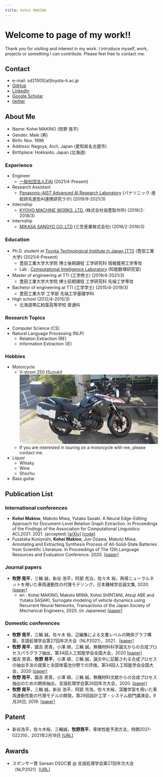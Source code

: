 ```yaml
---
title: Kohei MAKINO
---
```

# Welcome to page of my work!!
Thank you for visiting and interest in my work. I introduce myself, work, projects or something I can contribute.
Please feel free to contact me.

## Contact

- e-mail: sd21505\[at\]toyota-ti.ac.jp
- [GitHub](https://github.com/bowdbeg)
- [LinkedIn](https://www.linkedin.com/in/kohei-makino/)
- [Google Scholar](https://scholar.google.com/citations?user=SVObobAAAAAJ)
- [twitter](https://twitter.com/KoheiMAKINO2)

## About Me

- Name: Kohei MAKINO \(牧野 晃平\)
- Gender: Male \(男\)
- Birth: Nov. 1996
- Address: Nagoya, Aich, Japan \(愛知県名古屋市\)
- Birthplace: Hokkaido, Japan \(北海道\)

### Experience

- Engineer
  - [一般社団法人ZIAI](https://ziai.jp/) \(2021/4-Present\)
- Research Assistant
  - [Panasonic-AIST Advanced AI Research Laboratory](https://unit.aist.go.jp/pana-aaicrl/) \(パナソニック-産総研先進型AI連携研究ラボ\) \(2019/9-2021/3\)
- Internship
  - [KYOHO MACHINE WORKS, LTD.](http://www.kyoho-ss.co.jp/) \(株式会社協豊製作所\) \(2018/2-2018/3\)
- Internship
  - [MIKASA SANGYO CO,.LTD](https://www.mikasas.com/) \(三笠産業株式会社\) \(2016/2-2016/3\)

### Education
- Ph.D. student at [Toyota Technological Institute in Japan (TTI)](https://www.toyota-ti.ac.jp/) \(豊田工業大学\) \(2021/4-Present\)
  - 豊田工業大学大学院 博士後期課程 工学研究科 情報援用工学専攻
  - Lab : [Computational Intelligence Laboratory](https://tticoin.wordpress.com/) \(知能数理研究室\)
- Master of engineering at TTI \(工学修士\) (2019/4-2021/3)
  - 豊田工業大学大学院 博士前期課程 工学研究科 先端工学専攻
- Bachelor of engineering at TTI \(工学学士\) (2015/4-2019/3)
  - 豊田工業大学 工学部 先端工学基礎学科
- High school \(2012/4-2015/3\)
  - 北海道帯広柏葉高等学校 普通科

### Research Topics

- Computer Science \(CS\)
- Natural Language Processing \(NLP\)
  - Relation Extraction \(RE\)
  - Information Extraction \(IE\)

### Hobbies

- Motorcycle
  - V-strom 250 \(Suzuki\) ![v-strom250](images/bike.jpg)
  - If you are interested in touring on a motorcycle with me, please contact me.
- Liquor
  - Whisky
  - Wine
  - Shochu
- Bass guitar

## Publication List

### International conferences
- **Kohei Makino**, Makoto Miwa, Yutaka Sasaki. A Neural Edge-Editing Approach for Document-Level Relation Graph Extraction. In Proceedings of the Findings of the Association for Computational Linguistics: ACL2021. 2021. (accepted) [\[arXiv\]](https://arxiv.org/abs/2106.09900) [\[code\]](https://github.com/tti-coin/edge-editing)
- Fusataka Kuniyoshi, **Kohei Makino**, Jun Ozawa, Makoto Miwa. Annotating and Extracting Synthesis Process of All-Solid-State Batteries from Scientific Literature. In Proceedings of The 12th Language Resources and Evaluation Conference. 2020. [\[paper\]](https://www.aclweb.org/anthology/2020.lrec-1.239/)

### Journal papers
- **牧野 晃平**，三輪 誠，新谷 浩平，阿部 充治，佐々木 裕，再帰ニューラルネットを用いた車両運動性の代理モデリング，日本機械学会論文集, 2020. [\[paper\]](https://www.jstage.jst.go.jp/article/transjsme/86/891/86_20-00177/_article/-char/ja)
  - en : Kohei MAKINO, Makoto MIWA, Kohei SHINTANI, Atsuji ABE and Yutaka SASAKI, Surrogate modeling of vehicle dynamics using Recurrent Neural Networks, Transactions of the Japan Society of Mechanical Engineers, 2020. (in Japanese) [\[paper\]](https://www.jstage.jst.go.jp/article/transjsme/86/891/86_20-00177/_article/)

### Domestic conferences
- **牧野 晃平**，三輪 誠，佐々木 裕，辺編集による文書レベルの関係グラフ構築，言語処理学会第27回年次大会（NLP2021），2021．[\[paper\]](https://www.anlp.jp/proceedings/annual_meeting/2021/pdf_dir/C8-3.pdf)
- **牧野 晃平**，國吉 房貴，小澤 順，三輪 誠，無機材料科学論文からの合成プロセスパラグラフ抽出，第34回人工知能学会全国大会，2020 [\[paper\]](https://www.jstage.jst.go.jp/article/pjsai/JSAI2020/0/JSAI2020_4Rin112/_article/-char/ja/)
- 國吉 房貴，**牧野 晃平**，小澤 順，三輪 誠，論文中に記載される合成プロセスの抽出手法の提案と全固体電池分野での評価，第34回人工知能学会全国大会，2020 [\[paper\]](https://www.jstage.jst.go.jp/article/pjsai/JSAI2020/0/JSAI2020_3Rin460/_article/-char/ja/)
- **牧野 晃平**，國吉 房貴，小澤 順，三輪 誠，無機材料文献からの合成プロセス抽出のための関係抽出，言語処理学会第26回年次大会，2020. [\[paper\]](https://www.anlp.jp/proceedings/annual_meeting/2020/pdf_dir/G4-2.pdf)
- **牧野 晃平**，三輪 誠，新谷 浩平，阿部 充浩，佐々木裕，深層学習を用いた車両運動性能の代理モデルの開発，第29回設計工学・システム部門講演会，9月26日, 2019. [\[paper\]](https://www.jstage.jst.go.jp/article/jsmedsd/2019.29/0/2019.29_2209/_article/-char/ja/)

## Patent
- 新谷浩平，佐々木裕，三輪誠，**牧野晃平**，車体性能予測方法，特開2021-022310，2021年2月18日 [\[URL\]](https://www.j-platpat.inpit.go.jp/c1800/PU/JP-2021-022310/07D921FDC07CC9425F69C65F313B150DAC32E78436EEAF604240E7923777C606/11/ja)

## Awards
- スポンサー賞 Sansan DSOC賞 @ 言語処理学会第27回年次大会（NLP2021）[\[URL\]](https://www.anlp.jp/nlp2021/award.html)

